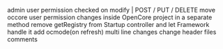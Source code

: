 admin user permission checked on modify | POST / PUT / DELETE
move occore user permission changes inside OpenCore project in a separate method
remove getRegistry from Startup controller and let Framework handle it
add ocmode(on refresh) multi line changes
change header files comments
